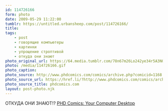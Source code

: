 ```yaml
---
id: 114726166
form: photo
date: 2009-05-29 11:22:00
tumblr: https://untitled.urbansheep.com/post/114726166/
title:
tags:
    - post
    - говорящие компьютеры
    - картинки
    - упрощение строптивой
    - откуда они знают
photo_original_url: https://64.media.tumblr.com/78n67m26Lo242ye34r5A3NOto1_640.gif
photo: /media/114726166.gif
photo_caption:
photo_source: http://www.phdcomics.com/comics/archive.php?comicid=1168
photo_source_url: https://href.li/?http://www.phdcomics.com/comics/archive.php?comicid=1168
photo_source_title: phdcomics.com
layout: post-photo.njk
---
```


<p>ОТКУДА ОНИ ЗНАЮТ!? <a href="http://www.phdcomics.com/comics/archive.php?comicid=1168">PHD Comics: Your Computer Desktop</a></p>
